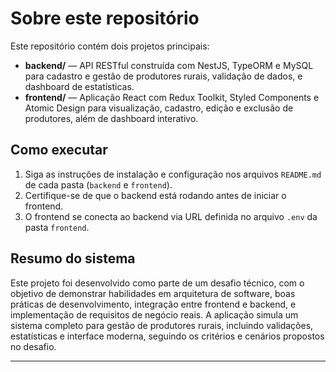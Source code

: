 # Sobre este repositório

Este repositório contém dois projetos principais:

- **backend/** — API RESTful construída com NestJS, TypeORM e MySQL para cadastro e gestão de produtores rurais, validação de dados, e dashboard de estatísticas.
- **frontend/** — Aplicação React com Redux Toolkit, Styled Components e Atomic Design para visualização, cadastro, edição e exclusão de produtores, além de dashboard interativo.

## Como executar

1. Siga as instruções de instalação e configuração nos arquivos `README.md` de cada pasta (`backend` e `frontend`).
2. Certifique-se de que o backend está rodando antes de iniciar o frontend.
3. O frontend se conecta ao backend via URL definida no arquivo `.env` da pasta `frontend`.

## Resumo do sistema

Este projeto foi desenvolvido como parte de um desafio técnico, com o objetivo de demonstrar habilidades em arquitetura de software, boas práticas de desenvolvimento, integração entre frontend e backend, e implementação de requisitos de negócio reais. A aplicação simula um sistema completo para gestão de produtores rurais, incluindo validações, estatísticas e interface moderna, seguindo os critérios e cenários propostos no desafio.

---